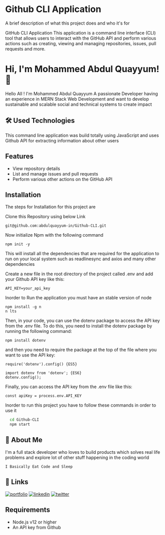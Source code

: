 
# Github CLI Application
A brief description of what this project does and who it's for

GitHub CLI Application
This application is a command line interface (CLI) tool that allows users to interact with the GitHub API and perform various actions such as creating, viewing and managing repositories, issues, pull requests and more.



# Hi, I'm Mohammed Abdul Quayyum! 👋

Hello All ! I'm Mohammed Abdul Quayyum A passionate Developer having an experience in MERN Stack Web Development and want to develop sustainable and 
                          scalable social and technical systems to create impact
## 🛠 Used Technologies

This command line application was build totally using JavaScript and uses Github API for extracting information about other users


## Features

- View repository details
- List and manage issues and pull requests
- Perform various other actions on the GitHub API
## Installation

The steps for Installation for this project are 

Clone this Repository using below Link

```
git@github.com:abdulquayyum-in/Github-CLI.git

```

Now initialize Npm with the following command

```
npm init -y

```

This will install all the dependencies that are required for the application to run on your local system such as readlinesync and axios and many other dependencies

Create a new file in the root directory of the project called .env and add your Github API key like this:

```
API_KEY=your_api_key

```

Inorder to Run the application you must have an stable version of node

```
npm install -g n
n lts
```

Then, in your code, you can use the dotenv package to access the API key from the .env file. To do this, you need to install the dotenv package by running the following command:

```
npm install dotenv
```

and then you need to require the package at the top of the file where you want to use the API key:

```
require('dotenv').config() {ES5}

import dotenv from 'dotenv'; {ES6}
dotenv.config();

```

Finally, you can access the API key from the .env file like this:

```
const apiKey = process.env.API_KEY

```


Inorder to run this project you have to follow these commands in order to use it
```bash
  cd Github-CLI
  npm start

```
    


## 🚀 About Me
I'm a full stack developer who loves to build products which solves real life problems and explore lot of other stuff happening in the coding world

```
I Basically Eat Code and Sleep

```


## 🔗 Links
[![portfolio](https://img.shields.io/badge/my_portfolio-000?style=for-the-badge&logo=ko-fi&logoColor=white)](https://quayyum.in/)
[![linkedin](https://img.shields.io/badge/linkedin-0A66C2?style=for-the-badge&logo=linkedin&logoColor=white)](https://www.linkedin.com/in/mohammed-abdul-quayyum/)
[![twitter](https://img.shields.io/badge/twitter-1DA1F2?style=for-the-badge&logo=twitter&logoColor=white)](https://mobile.twitter.com/abdulquayyum_/)


## Requirements

* Node.js v12 or higher
* An API key from Github

